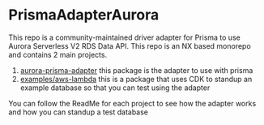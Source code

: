 # PrismaAdapterAurora

This repo is a community-maintained driver adapter for Prisma to use Aurora Serverless V2 RDS Data API. This repo is an NX based monorepo and contains 2 main projects.

1. [aurora-prisma-adapter](packages/aurora-prisma-adapter) this package is the adapter to use with prisma
2. [examples/aws-lambda](packages/examples/aws-lambda) this is a package that uses CDK to standup an example database so that you can test using the adapter

You can follow the ReadMe for each project to see how the adapter works and how you can standup a test database